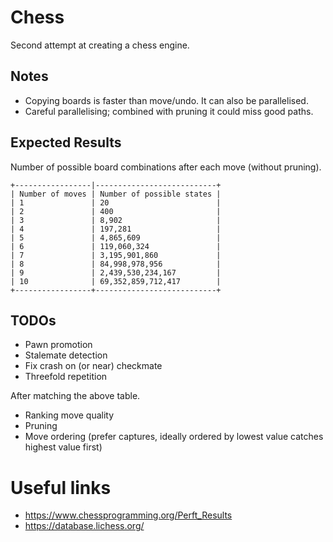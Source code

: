 # Chess

Second attempt at creating a chess engine.

## Notes

- Copying boards is faster than move/undo. It can also be parallelised.
- Careful parallelising; combined with pruning it could miss good paths.

## Expected Results

Number of possible board combinations after each move (without pruning).

```
+-----------------|---------------------------+
| Number of moves | Number of possible states |
| 1               | 20                        |
| 2               | 400                       |
| 3               | 8,902                     |
| 4               | 197,281                   |
| 5               | 4,865,609                 |
| 6               | 119,060,324               |
| 7               | 3,195,901,860             |
| 8               | 84,998,978,956            |
| 9               | 2,439,530,234,167         |
| 10              | 69,352,859,712,417        |
+-----------------+---------------------------+
```

## TODOs

- Pawn promotion
- Stalemate detection
- Fix crash on (or near) checkmate
- Threefold repetition

After matching the above table.

- Ranking move quality
- Pruning
- Move ordering (prefer captures, ideally ordered by lowest value catches highest value first)

# Useful links

- https://www.chessprogramming.org/Perft_Results
- https://database.lichess.org/